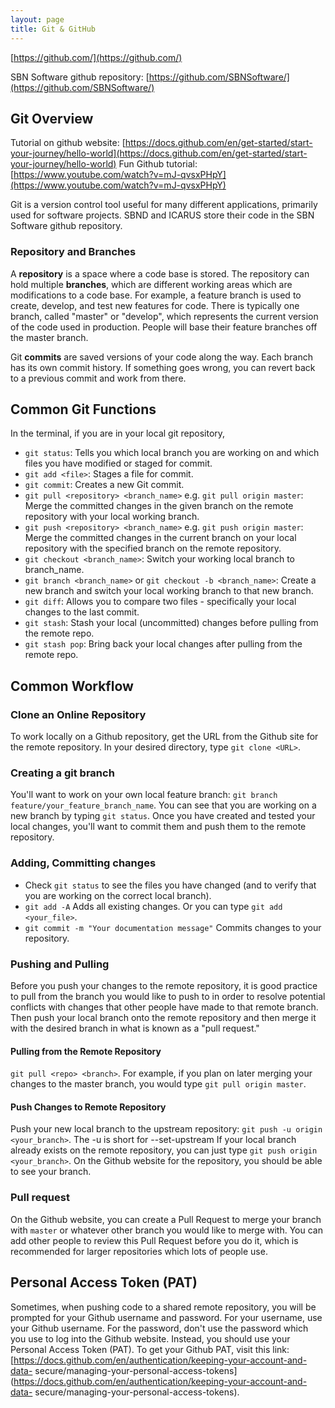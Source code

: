 ```yaml
---
layout: page
title: Git & GitHub
---
```


[https://github.com/](https://github.com/)

SBN Software github repository: [https://github.com/SBNSoftware/](https://github.com/SBNSoftware/)

## Git Overview
Tutorial on github website: [https://docs.github.com/en/get-started/start-your-journey/hello-world](https://docs.github.com/en/get-started/start-your-journey/hello-world)
Fun Github tutorial: [https://www.youtube.com/watch?v=mJ-qvsxPHpY](https://www.youtube.com/watch?v=mJ-qvsxPHpY)

Git is a version control tool useful for many different applications, primarily used for software projects. SBND and ICARUS store their code in the SBN Software github repository.

### Repository and Branches
A **repository** is a space where a code base is stored. The repository can hold multiple **branches**, which are different working areas which are modifications to a code base. For example, a feature branch is used to create, develop, and test new features for code. There is typically one branch, called "master" or "develop", which represents the current version of the code used in production. People will base their feature branches off the master branch.

Git **commits** are saved versions of your code along the way. Each branch has its own commit history. If something goes wrong, you can revert back to a previous commit and work from there.

## Common Git Functions
In the terminal, if you are in your local git repository,
* `git status`: Tells you which local branch you are working on and which files you have modified or staged for commit.
* `git add <file>`: Stages a file for commit.
* `git commit`: Creates a new Git commit.
* `git pull <repository> <branch_name>` e.g. `git pull origin master`: Merge the committed changes in the given branch on the remote repository with your local working branch.
* `git push <repository> <branch_name>` e.g. `git push origin master`: Merge the committed changes in the current branch on your local repository with the specified branch on the remote repository.
* `git checkout <branch_name>`: Switch your working local branch to branch_name.
* `git branch <branch_name>` or `git checkout -b <branch_name>`: Create a new branch and switch your local working branch to that new branch.
* `git diff`: Allows you to compare two files - specifically your local changes to the last commit.
* `git stash`: Stash your local (uncommitted) changes before pulling from the remote repo.
* `git stash pop`: Bring back your local changes after pulling from the remote repo.

## Common Workflow

### Clone an Online Repository
To work locally on a Github repository, get the URL from the Github site for the remote repository. In your desired directory, type
`git clone <URL>`.

### Creating a git branch
You'll want to work on your own local feature branch: `git branch feature/your_feature_branch_name`. You can see that you are working on a new branch by typing `git status`.
Once you have created and tested your local changes, you'll want to commit them and push them to the remote repository.

### Adding, Committing changes
* Check `git status` to see the files you have changed (and to verify that you are working on the correct local branch).
* `git add -A` Adds all existing changes. Or you can type `git add <your_file>`.
* `git commit -m "Your documentation message"` Commits changes to your repository.

### Pushing and Pulling
Before you push your changes to the remote repository, it is good practice to pull from the branch you would like to push to in order to resolve potential conflicts with changes that other people have made to that remote branch. Then push your local branch onto the remote repository and then merge it with the desired branch in what is known as a "pull request."

#### Pulling from the Remote Repository
`git pull <repo> <branch>`. For example, if you plan on later merging your changes to the master branch, you would type `git pull origin master`.

#### Push Changes to Remote Repository
Push your new local branch to the upstream repository: `git push -u origin <your_branch>`. The -u is short for --set-upstream
If your local branch already exists on the remote repository, you can just type `git push origin <your_branch>`.
On the Github website for the repository, you should be able to see your branch.

### Pull request
On the Github website, you can create a Pull Request to merge your branch with `master` or whatever other branch you would like to merge with. You can add other people to review this Pull Request before you do it, which is recommended for larger repositories which lots of people use.

## Personal Access Token (PAT)
Sometimes, when pushing code to a shared remote repository, you will be prompted for your Github username and password. For your username, use your Github username. For the password, don't use the password which you use to log into the Github website. Instead, you should use your Personal Access Token (PAT). To get your Github PAT, visit this link: [https://docs.github.com/en/authentication/keeping-your-account-and-data-
secure/managing-your-personal-access-tokens](https://docs.github.com/en/authentication/keeping-your-account-and-data-
secure/managing-your-personal-access-tokens).
